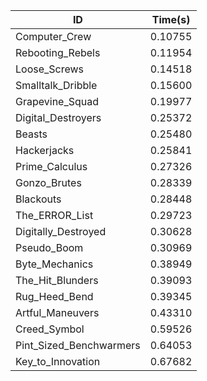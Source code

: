 |ID|Time(s)|
|-|-|
|Computer_Crew|0.10755|
|Rebooting_Rebels|0.11954|
|Loose_Screws|0.14518|
|Smalltalk_Dribble|0.15600|
|Grapevine_Squad|0.19977|
|Digital_Destroyers|0.25372|
|Beasts|0.25480|
|Hackerjacks|0.25841|
|Prime_Calculus|0.27326|
|Gonzo_Brutes|0.28339|
|Blackouts|0.28448|
|The_ERROR_List|0.29723|
|Digitally_Destroyed|0.30628|
|Pseudo_Boom|0.30969|
|Byte_Mechanics|0.38949|
|The_Hit_Blunders|0.39093|
|Rug_Heed_Bend|0.39345|
|Artful_Maneuvers|0.43310|
|Creed_Symbol|0.59526|
|Pint_Sized_Benchwarmers|0.64053|
|Key_to_Innovation|0.67682|
